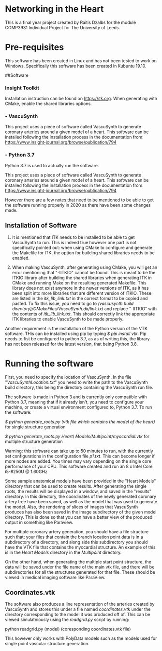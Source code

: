 # Networking in the Heart
This is a final year project created by Raitis Dzalbs for the module COMP3931 Individual Project for The University of Leeds.

# Pre-requisites
This software has been created in Linux and has not been tested to work on Windows. Specifically this software has been created in Kubuntu 19.10.

##Software

### Insight Toolkit
Installation instruction can be found on https://itk.org. When generating with CMake, enable the shared libraries options.

### - VascuSynth
This project uses a piece of software called VascuSynth to generate coronary arteries around a given model of a heart. This software can be installed following the installation process in the documentation from:
https://www.insight-journal.org/browse/publication/794

### - Python 3.7
Python 3.7 is used to actually run the software.

This project uses a piece of software called VascuSynth to generate coronary arteries around a given model of a heart. This software can be installed following the installation process in the documentation from:
https://www.insight-journal.org/browse/publication/794

However there are a few notes that need to be mentioned to be able to get the software running properly in 2020 as there have been some changes made.
## Installation of Software

1. It is mentioned that ITK needs to be installed to be able to get VascuSynth to run. This is indeed true however one part is not specifically pointed out: when using CMake to configure and generate the Makefile for ITK, the option for building shared libraries needs to be enabled.

2. When making VascuSynth, after generating using CMake, you will get an error mentioning that "-lITKIO" cannot be found. This is meant to be the ITKIO library after building the shared libraries when generating ITK in CMake and running Make on the resulting generated Makefile. This library does not exist anymore in the newer versions of ITK, as it has been split into more libraries that are different version of ITKIO. These are listed in the _itk_lib_link.txt_ in the correct format to be copied and pasted. To fix this issue, you need to go to _(vascusynth build directory)/CMakeFiles/VascuSynth.dir/link.txt_ and replace "-lITKIO" with the contents of _itk_lib_link.txt_. This should correctly link the appropriate ITK libraries to enable VascuSynth to be made properly.

Another requirement is the installation of the Python version of the VTK software. THis can be installed using pip by typing _$ pip install vtk_. Pip needs to fist be configured to python 3.7, as as of writing this, the library has not been released for the latest version, that being Python 3.8.

# Running the software

First, you need to specify the location of VascuSynth. In the file "_VascuSynthLocation.txt_" you need to write the path to the VascuSynth build directory, this being the directory containing the VascuSynth run file.

The software is made in Python 3 and is currently only compatible with Python 3.7, meaning that if it already isn't, you need to configure your machine, or create a virtual environment configured to, Python 3.7. To run the software:

_$ python generate_roots.py (vtk file which contains the model of the heart)_ for single structure generation

_$ python generate_roots.py Heart\ Models/Multipoint/myocardial.vtk_ for multiple structure generation

Warning: this software can take up to 50 minutes to run, with the currently set configurations in the configuration file _p1.txt_. This can become longer if more nodes are added. You times may vary depending on the single core performance of your CPU. This software created and run an 8 x Intel Core i5-8250U @ 1.60GHz

Some sample anatomical models have been provided in the "Heart Models" directory that can be used to create results. After generating the single roots, the results will be displayed in a window, and saved in the "results" directory. In this directory, the coordinates of the newly generated coronary artery tree have been saved, as well as the model that was used to generate the model. Also, the rendering of slices of images that VascuSynth produces has also been saved in the image subdirectory of the given model directory. This is done so that you can have a better view of the produced output in something like Paraview.

For multiple coronary artery generation, you should have a file structure such that; your files that contain the branch location point data is in a subdirectory of a directory, and along side this subdirectory you should have the VTK file that contains the myocardial structure. An example of this is in the _Heart Models_ directory in the _Multipoint_ directory.

On the other hand, when generating the multiple start point structure, the data will be saved under the file name of the main vtk file, and there will be subdirectories for all the structures generated for that file. These should be viewed in medical imaging software like ParaView.

## Coordinates.vtk
The software also produces a line representation of the arteries created by VascuSynth and stores this under a file named _coordinates.vtk_ under the directory corresponding to the model it was produced off of. This can be viewed simulatniously using the _readgrid.py_ script by running:

python readgrid.py (model) (coresponding coordinates.vtk file)

This however only works with PolyData models such as the models used for single point vascular structure generation.
